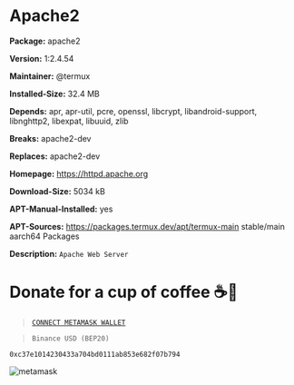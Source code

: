 # Apache2

__Package:__ apache2

__Version:__ 1:2.4.54

__Maintainer:__ @termux

__Installed-Size:__ 32.4 MB

__Depends:__ apr, apr-util, pcre, openssl, libcrypt, libandroid-support, libnghttp2, libexpat, libuuid, zlib

__Breaks:__ apache2-dev

__Replaces:__ apache2-dev

__Homepage:__ https://httpd.apache.org

__Download-Size:__ 5034 kB

__APT-Manual-Installed:__ yes

__APT-Sources:__ https://packages.termux.dev/apt/termux-main stable/main aarch64 Packages

__Description:__ `Apache Web Server`

# Donate for a cup of coffee ☕🥯

>[`CONNECT METAMASK WALLET`](https://metamask.io/)

>`Binance USD (BEP20)`

```
0xc37e1014230433a704bd0111ab853e682f07b794
```

![metamask](https://i.ibb.co/fMLqkcm/metamask.png)
